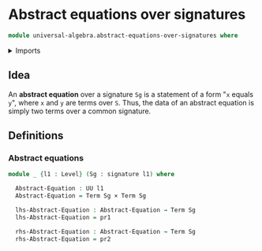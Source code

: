 # Abstract equations over signatures

```agda
module universal-algebra.abstract-equations-over-signatures where
```

<details><summary>Imports</summary>

```agda
open import foundation.cartesian-product-types
open import foundation.dependent-pair-types
open import foundation.universe-levels

open import universal-algebra.signatures
open import universal-algebra.terms-over-signatures
```

</details>

## Idea

An **abstract equation** over a signature `Sg` is a statement of a form "`x`
equals `y`", where `x` and `y` are terms over `S`. Thus, the data of an abstract
equation is simply two terms over a common signature.

## Definitions

### Abstract equations

```agda
module _ {l1 : Level} (Sg : signature l1) where

  Abstract-Equation : UU l1
  Abstract-Equation = Term Sg × Term Sg

  lhs-Abstract-Equation : Abstract-Equation → Term Sg
  lhs-Abstract-Equation = pr1

  rhs-Abstract-Equation : Abstract-Equation → Term Sg
  rhs-Abstract-Equation = pr2
```
